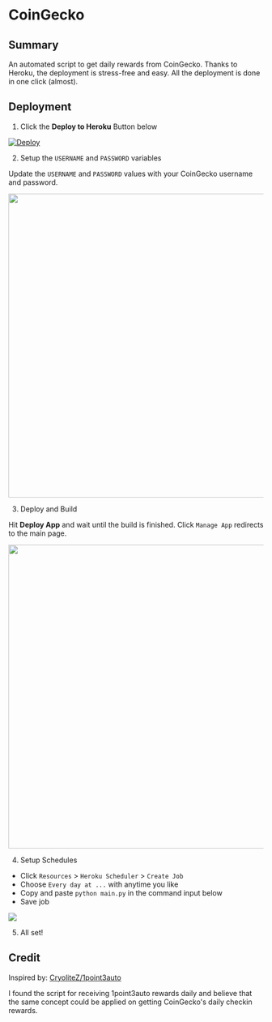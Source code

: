 # CoinGecko

## Summary
An automated script to get daily rewards from CoinGecko. Thanks to Heroku, the deployment is stress-free and easy. All the deployment is done in one click (almost). 

## Deployment

1. Click the **Deploy to Heroku** Button below

[![Deploy](https://www.herokucdn.com/deploy/button.png)](https://heroku.com/deploy)

2. Setup the `USERNAME` and `PASSWORD` variables

Update the `USERNAME` and `PASSWORD` values with your CoinGecko username and password. 

<img src="https://i.imgur.com/jV8a7fQ.png" width="600px">



3. Deploy and Build

Hit **Deploy App** and wait until the build is finished. Click `Manage App` redirects to the main page.

<img src="https://i.imgur.com/UnHlu8Q.png" width="600px">

4. Setup Schedules

* Click `Resources` > `Heroku Scheduler` > `Create Job`
* Choose `Every day at ...` with anytime you like
* Copy and paste `python main.py` in the command input below
* Save job

<img src="https://i.imgur.com/hj6adwI.png">


5. All set!

## Credit

Inspired by: [CryoliteZ/1point3auto](https://github.com/CryoliteZ/1point3auto)

I found the script for receiving 1point3auto rewards daily and believe that the same concept could be applied on getting CoinGecko's daily checkin rewards.